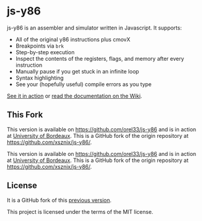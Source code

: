 # js-y86

js-y86 is an assembler and simulator written in Javascript. It supports:

* All of the original y86 instructions plus cmovX
* Breakpoints via `brk`
* Step-by-step execution
* Inspect the contents of the registers, flags, and memory after every instruction
* Manually pause if you get stuck in an infinite loop
* Syntax highlighting
* See your (hopefully useful) compile errors as you type

[See it in action](https://xsznix.github.io/js-y86/) or [read the documentation on the Wiki](https://github.com/xsznix/js-y86/wiki).

## This Fork

This version is available on <https://github.com/orel33/js-y86> and is in action at [University of Bordeaux](http://dept-info.labri.fr/ENSEIGNEMENT/archi/js-y86/index.html). This is a GitHub fork of the origin repository at <https://github.com/xsznix/js-y86/>.

This version is available on <https://github.com/orel33/js-y86> and is in action at [University of Bordeaux](http://dept-info.labri.fr/ENSEIGNEMENT/archi/js-y86/index.html). This is a GitHub fork of the origin repository at <https://github.com/xsznix/js-y86/>.

## License

It is a GitHub fork of this [previous version](https://github.com/xsznix/js-y86/).

This project is licensed under the terms of the MIT license.
